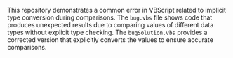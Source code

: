 This repository demonstrates a common error in VBScript related to implicit type conversion during comparisons.  The `bug.vbs` file shows code that produces unexpected results due to comparing values of different data types without explicit type checking. The `bugSolution.vbs` provides a corrected version that explicitly converts the values to ensure accurate comparisons.